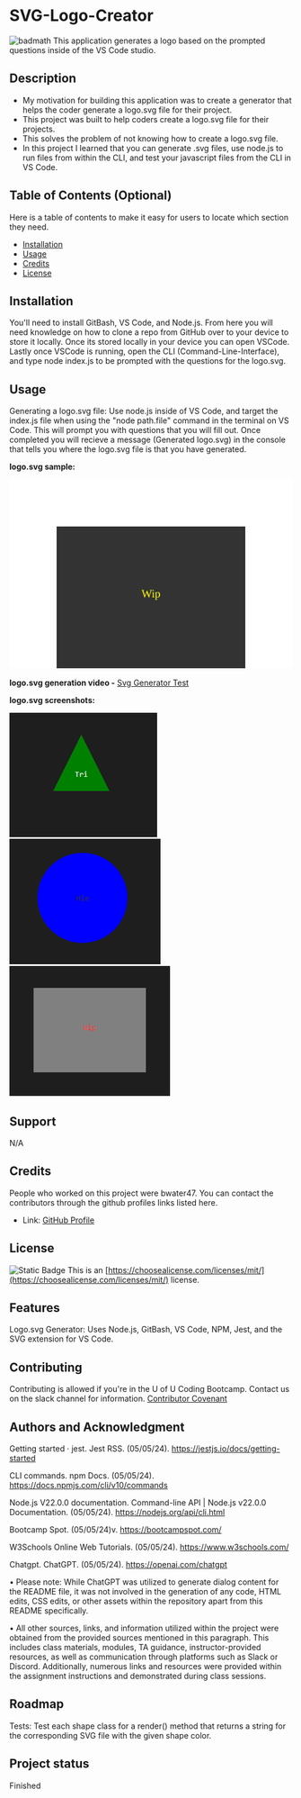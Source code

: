 # SVG-Logo-Creator
![badmath](https://img.shields.io/github/languages/top/lernantino/badmath)
This application generates a logo based on the prompted questions inside of the VS Code studio.

## Description

- My motivation for building this application was to create a generator that helps the coder generate a logo.svg file for their project.
- This project was built to help coders create a logo.svg file for their projects.
- This solves the problem of not knowing how to create a logo.svg file.
- In this project I learned that you can generate .svg files, use node.js to run files from within the CLI, and test your javascript files from the CLI in VS Code.

## Table of Contents (Optional)

Here is a table of contents to make it easy for users to locate which section they need.

- [Installation](#installation)
- [Usage](#usage)
- [Credits](#credits)
- [License](#license)

## Installation

You'll need to install GitBash, VS Code, and Node.js. From here you will need knowledge on how to clone a repo from GitHub over to your device to store it locally. Once its stored locally in your device you can open VSCode. Lastly once VSCode is running, open the CLI (Command-Line-Interface), and type node index.js to be prompted with the questions for the logo.svg.

## Usage

Generating a logo.svg file: Use node.js inside of VS Code, and target the index.js file when using the "node path.file" command in the terminal on VS Code. This will prompt you with questions that you will fill out. Once completed you will recieve a message (Generated logo.svg) in the console that tells you where the logo.svg file is that you have generated.

<strong>logo.svg sample:</strong>

![Logo Sample](./examples/logo.svg)

<strong>logo.svg generation video -</strong> [Svg Generator Test](https://drive.google.com/file/d/1vQJ3SwLcU_JyM_vKCeGJXu1DwW9msrb4/view?usp=sharing)

<strong>logo.svg screenshots:</strong>

![Triangle](./examples/Triangle.png)
![Circle](./examples/Circle.png)
![Square](./examples/Square.png)

## Support

N/A

## Credits

People who worked on this project were bwater47. You can contact the contributors through the github profiles links listed here.
- Link: <a href="https://github.com/bwater47" alt="GitHub Link">GitHub Profile</a>

## License
![Static Badge](https://img.shields.io/badge/MIT-License-Blue)
This is an [https://choosealicense.com/licenses/mit/](https://choosealicense.com/licenses/mit/) license.

## Features

Logo.svg Generator: Uses Node.js, GitBash, VS Code, NPM, Jest, and the SVG extension for VS Code.

## Contributing

Contributing is allowed if you're in the U of U Coding Bootcamp. Contact us on the slack channel for information. [Contributor Covenant](https://www.contributor-covenant.org/)

## Authors and Acknowledgment

Getting started · jest. Jest RSS. (05/05/24). https://jestjs.io/docs/getting-started 

CLI commands. npm Docs. (05/05/24). https://docs.npmjs.com/cli/v10/commands

Node.js V22.0.0 documentation. Command-line API | Node.js v22.0.0 Documentation. (05/05/24). https://nodejs.org/api/cli.html

Bootcamp Spot. (05/05/24)v. https://bootcampspot.com/

W3Schools Online Web Tutorials. (05/05/24). https://www.w3schools.com/

Chatgpt. ChatGPT. (05/05/24). https://openai.com/chatgpt

• Please note: While ChatGPT was utilized to generate dialog content for the README file, it was not involved in the generation of any code, HTML edits, CSS edits, or other assets within the repository apart from this README specifically.

• All other sources, links, and information utilized within the project were obtained from the provided sources mentioned in this paragraph. This includes class materials, modules, TA guidance, instructor-provided resources, as well as communication through platforms such as Slack or Discord. Additionally, numerous links and resources were provided within the assignment instructions and demonstrated during class sessions.

## Roadmap

Tests: Test each shape class for a render() method that returns a string for the corresponding SVG file with the given shape color.

## Project status

Finished
